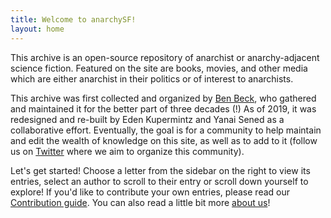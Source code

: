 ```yaml
---
title: Welcome to anarchySF!
layout: home
---
```

This archive is an open-source repository of anarchist or anarchy-adjacent science fiction. Featured on the site are books, movies, and other media which are either anarchist in their politics or of interest to anarchists.

This archive was first collected and organized by [Ben Beck](http://benbeck.co.uk), who gathered and maintained it for the better part of three decades (!) As of 2019, it was redesigned and re-built by Eden Kupermintz and Yanai Sened as a collaborative effort. Eventually, the goal is for a community to help maintain and edit the wealth of knowledge on this site, as well as to add to it (follow us on <a href="https://twitter.com/anarchy_sf">Twitter</a> where we aim to organize this community).

<div class="glowbox"> Let's get started! Choose a letter from the sidebar on the right to view its entries, select an author to scroll to their entry or scroll down yourself to explore! If you'd like to contribute your own entries, please read our <a href="contribute.html">Contribution guide</a>. You can also read a little bit more <a href="about.html">about us</a>!</div>
